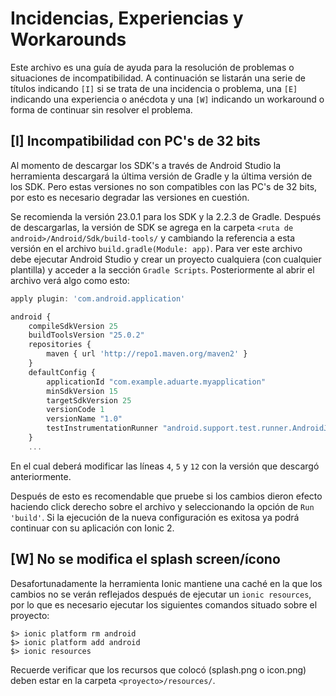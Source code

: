 # Incidencias, Experiencias y Workarounds

Este archivo es una guía de ayuda para la resolución de problemas o situaciones de incompatibilidad. A continuación se listarán una serie de títulos indicando ``[I]`` si se trata de una incidencia o problema, una ``[E]`` indicando una experiencia o anécdota y una ``[W]`` indicando un workaround o forma de continuar sin resolver el problema.

## [I] Incompatibilidad con PC's de 32 bits

Al momento de descargar los SDK's a través de Android Studio la herramienta descargará la última versión de Gradle y la última versión de los SDK. Pero estas versiones no son compatibles con las PC's de 32 bits, por esto es necesario degradar las versiones en cuestión.

Se recomienda la versión 23.0.1 para los SDK y la 2.2.3 de Gradle. Después de descargarlas, la versión de SDK se agrega en la carpeta ``<ruta de android>/Android/Sdk/build-tools/`` y cambiando la referencia a esta versión en el archivo ``build.gradle(Module: app)``. Para ver este archivo debe ejecutar Android Studio y crear un proyecto cualquiera (con cualquier plantilla) y acceder a la sección ``Gradle Scripts``. Posteriormente al abrir el archivo verá algo como esto:

```js
apply plugin: 'com.android.application'

android {
    compileSdkVersion 25
    buildToolsVersion "25.0.2"
    repositories {
        maven { url 'http://repo1.maven.org/maven2' }
    }
    defaultConfig {
        applicationId "com.example.aduarte.myapplication"
        minSdkVersion 15
        targetSdkVersion 25
        versionCode 1
        versionName "1.0"
        testInstrumentationRunner "android.support.test.runner.AndroidJUnitRunner"
    }
    ...
```

En el cual deberá modificar las líneas ``4``, ``5`` y ``12`` con la versión que descargó anteriormente.

Después de esto es recomendable que pruebe si los cambios dieron efecto haciendo click derecho sobre el archivo y seleccionando la opción de ``Run 'build'``. Si la ejecución de la nueva configuración es exitosa  ya podrá continuar con su aplicación con Ionic 2.

## [W] No se modifica el splash screen/ícono

Desafortunadamente la herramienta Ionic mantiene una caché en la que los cambios no se verán reflejados después de ejecutar un ``ionic resources``, por lo que es necesario ejecutar los siguientes comandos situado sobre el proyecto:

```
$> ionic platform rm android
$> ionic platform add android
$> ionic resources
```

Recuerde verificar que los recursos que colocó (splash.png o icon.png) deben estar en la carpeta ``<proyecto>/resources/``.
